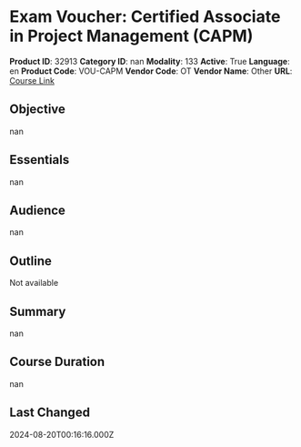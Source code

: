 # Exam Voucher: Certified Associate in Project Management (CAPM)

**Product ID**: 32913
**Category ID**: nan
**Modality**: 133
**Active**: True
**Language**: en
**Product Code**: VOU-CAPM
**Vendor Code**: OT
**Vendor Name**: Other
**URL**: [Course Link](https://www.fastlaneus.com/product/ot-vou-capm)

## Objective
nan

## Essentials
nan

## Audience
nan

## Outline
Not available

## Summary
nan

## Course Duration
nan

## Last Changed
2024-08-20T00:16:16.000Z
